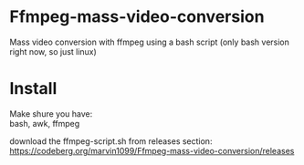 # Ffmpeg-mass-video-conversion

Mass video conversion with ffmpeg using a bash script (only bash version right now, so just linux)

# Install

Make shure you have:  
bash, awk, ffmpeg

download the ffmpeg-script.sh from releases section:  
https://codeberg.org/marvin1099/Ffmpeg-mass-video-conversion/releases

